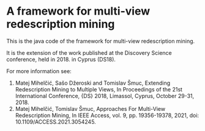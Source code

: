 # A framework for multi-view redescription mining

This is the java code of the framework for multi-view redescription mining.

It is the extension of the work published at the Discovery Science conference, held in 2018. in Cyprus (DS18).

For more information see: 

1. Matej Mihelčić, Sašo Džeroski and Tomislav Šmuc, Extending Redescription Mining to Multiple Views, In Proceedings of the 21st International Conference, {DS} 2018, Limassol, Cyprus, October 29-31, 2018.
2. Matej Mihelčić, Tomislav Šmuc, Approaches For Multi-View Redescription Mining, In IEEE Access, vol. 9, pp. 19356-19378, 2021, doi: 10.1109/ACCESS.2021.3054245.
